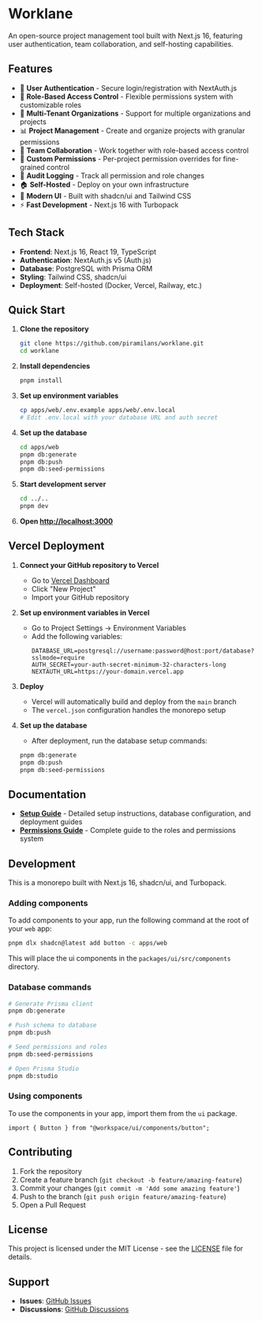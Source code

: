 # Worklane

An open-source project management tool built with Next.js 16, featuring user authentication, team collaboration, and self-hosting capabilities.

## Features

- 🔐 **User Authentication** - Secure login/registration with NextAuth.js
- 🔑 **Role-Based Access Control** - Flexible permissions system with customizable roles
- 🏢 **Multi-Tenant Organizations** - Support for multiple organizations and projects
- 📊 **Project Management** - Create and organize projects with granular permissions
- 👥 **Team Collaboration** - Work together with role-based access control
- 🎯 **Custom Permissions** - Per-project permission overrides for fine-grained control
- 📝 **Audit Logging** - Track all permission and role changes
- 🏠 **Self-Hosted** - Deploy on your own infrastructure
- 🎨 **Modern UI** - Built with shadcn/ui and Tailwind CSS
- ⚡ **Fast Development** - Next.js 16 with Turbopack

## Tech Stack

- **Frontend**: Next.js 16, React 19, TypeScript
- **Authentication**: NextAuth.js v5 (Auth.js)
- **Database**: PostgreSQL with Prisma ORM
- **Styling**: Tailwind CSS, shadcn/ui
- **Deployment**: Self-hosted (Docker, Vercel, Railway, etc.)

## Quick Start

1. **Clone the repository**

   ```bash
   git clone https://github.com/piramilans/worklane.git
   cd worklane
   ```

2. **Install dependencies**

   ```bash
   pnpm install
   ```

3. **Set up environment variables**

   ```bash
   cp apps/web/.env.example apps/web/.env.local
   # Edit .env.local with your database URL and auth secret
   ```

4. **Set up the database**

   ```bash
   cd apps/web
   pnpm db:generate
   pnpm db:push
   pnpm db:seed-permissions
   ```

5. **Start development server**

   ```bash
   cd ../..
   pnpm dev
   ```

6. **Open [http://localhost:3000](http://localhost:3000)**

## Vercel Deployment

1. **Connect your GitHub repository to Vercel**
   - Go to [Vercel Dashboard](https://vercel.com/dashboard)
   - Click "New Project"
   - Import your GitHub repository

2. **Set up environment variables in Vercel**
   - Go to Project Settings → Environment Variables
   - Add the following variables:
     ```
     DATABASE_URL=postgresql://username:password@host:port/database?sslmode=require
     AUTH_SECRET=your-auth-secret-minimum-32-characters-long
     NEXTAUTH_URL=https://your-domain.vercel.app
     ```

3. **Deploy**
   - Vercel will automatically build and deploy from the `main` branch
   - The `vercel.json` configuration handles the monorepo setup

4. **Set up the database**
   - After deployment, run the database setup commands:
   ```bash
   pnpm db:generate
   pnpm db:push
   pnpm db:seed-permissions
   ```

## Documentation

- **[Setup Guide](./SETUP.md)** - Detailed setup instructions, database configuration, and deployment guides
- **[Permissions Guide](./PERMISSIONS_GUIDE.md)** - Complete guide to the roles and permissions system

## Development

This is a monorepo built with Next.js 16, shadcn/ui, and Turbopack.

### Adding components

To add components to your app, run the following command at the root of your `web` app:

```bash
pnpm dlx shadcn@latest add button -c apps/web
```

This will place the ui components in the `packages/ui/src/components` directory.

### Database commands

```bash
# Generate Prisma client
pnpm db:generate

# Push schema to database
pnpm db:push

# Seed permissions and roles
pnpm db:seed-permissions

# Open Prisma Studio
pnpm db:studio
```

### Using components

To use the components in your app, import them from the `ui` package.

```tsx
import { Button } from "@workspace/ui/components/button";
```

## Contributing

1. Fork the repository
2. Create a feature branch (`git checkout -b feature/amazing-feature`)
3. Commit your changes (`git commit -m 'Add some amazing feature'`)
4. Push to the branch (`git push origin feature/amazing-feature`)
5. Open a Pull Request

## License

This project is licensed under the MIT License - see the [LICENSE](LICENSE) file for details.

## Support

- **Issues**: [GitHub Issues](https://github.com/piramilans/worklane/issues)
- **Discussions**: [GitHub Discussions](https://github.com/piramilans/worklane/discussions)
